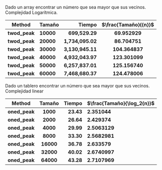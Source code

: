 Dado un array encontrar un número que sea mayor que sus vecinos. Complejidad Logarítmica.

| Method        | Tamaño    | Tiempo           | $\frac{Tamaño}{{n}}$ |
|:-------------:| --------- | ----------------:|:--------------------:|
| **twod_peak** | **10000** | **699,529.29**   | **69.952929**        |
| **twod_peak** | **20000** | **1,734,095.02** | **86.704751**        |
| **twod_peak** | **30000** | **3,130,945.11** | **104.364837**       |
| **twod_peak** | **40000** | **4,932,043.97** | **123.301099**       |
| **twod_peak** | **50000** | **6,257,837.01** | **125.156740**       |
| **twod_peak** | **60000** | **7,468,680.37** | **124.478006**       |

Dado un tablero encontrar un número que sea mayor que sus vecinos. Complejidad linear

| Method        | Tamaño    | Tiempo    | $\frac{Tamaño}{\log_2{n}}$ |
|:-------------:|:---------:| ---------:| -------------------------- |
| **oned_peak** | **1000**  | **23.43** | **2.351044**               |
| **oned_peak** | **2000**  | **26.64** | **2.429374**               |
| **oned_peak** | **4000**  | **29.99** | **2.5063129**              |
| **oned_peak** | **8000**  | **33.30** | **2.5682981**              |
| **oned_peak** | **16000** | **36.78** | **2.633579**               |
| **oned_peak** | **32000** | **40.02** | **2.6740997**              |
| **oned_peak** | **64000** | **43.28** | **2.7107969**              |
